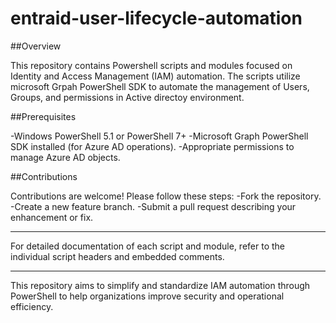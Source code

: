 # entraid-user-lifecycle-automation

##Overview

   This repository contains Powershell scripts and modules focused on Identity and Access Management (IAM) automation. The scripts utilize microsoft Grpah PowerShell SDK to automate the management of Users, Groups, and permissions in Active directoy environment.

##Prerequisites

-Windows PowerShell 5.1 or PowerShell 7+
-Microsoft Graph PowerShell SDK installed (for Azure AD operations).
-Appropriate permissions to manage Azure AD objects.

##Contributions

Contributions are welcome! Please follow these steps:
-Fork the repository.
-Create a new feature branch.
-Submit a pull request describing your enhancement or fix.

---------
For detailed documentation of each script and module, refer to the 
individual script headers and embedded comments.

-----------

This repository aims to simplify and standardize IAM automation
through PowerShell to help organizations improve security and operational efficiency.


